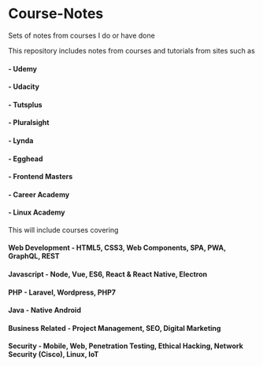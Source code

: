# Course-Notes
Sets of notes from courses I do or have done
  
This repository includes notes from courses and tutorials from sites such as

  #### - Udemy
  #### - Udacity
  #### - Tutsplus
  #### - Pluralsight
  #### - Lynda
  #### - Egghead
  #### - Frontend Masters
  #### - Career Academy
  #### - Linux Academy
  

  
This will include courses covering
####  Web Development - HTML5, CSS3, Web Components, SPA, PWA, GraphQL, REST

####  Javascript - Node, Vue, ES6, React & React Native, Electron

####  PHP - Laravel, Wordpress, PHP7

####  Java - Native Android

####  Business Related - Project Management, SEO, Digital Marketing

####  Security - Mobile, Web, Penetration Testing, Ethical Hacking, Network Security (Cisco), Linux, IoT

